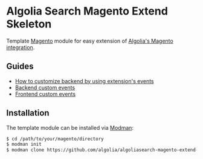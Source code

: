 # Algolia Search Magento Extend Skeleton

Template [Magento](https://magento.com/) module for easy extension of [Algolia's Magento integration](https://github.com/algolia/algoliasearch-magento).

## Guides

* [How to customize backend by using extension's events](https://community.algolia.com/magento/doc/m1/customize-backend/)
* [Backend custom events](https://community.algolia.com/magento/doc/m1/backend/)
* [Frontend custom events](https://community.algolia.com/magento/doc/m1/frontend-events/)

## Installation

The template module can be installed via [Modman](https://github.com/colinmollenhour/modman):

```sh
$ cd /path/to/your/magento/directory
$ modman init
$ modman clone https://github.com/algolia/algoliasearch-magento-extend-module-skeleton.git
```
